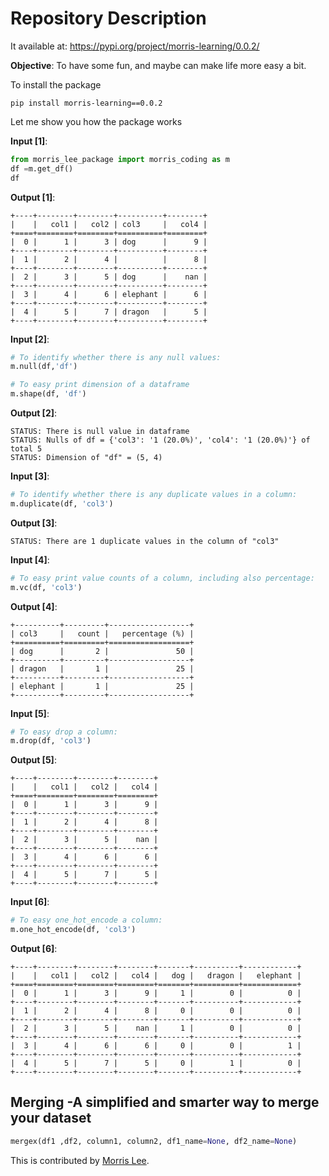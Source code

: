 
# Repository Description
It available at: https://pypi.org/project/morris-learning/0.0.2/

**Objective**: To have some fun, and maybe can make life more easy a bit.

To install the package

```
pip install morris-learning==0.0.2
```

Let me show you how the package works

**Input [1]**:

```python
from morris_lee_package import morris_coding as m
df =m.get_df()
df
```

**Output [1]**:

```
+----+--------+--------+----------+--------+
|    |   col1 |   col2 | col3     |   col4 |
+====+========+========+==========+========+
|  0 |      1 |      3 | dog      |      9 |
+----+--------+--------+----------+--------+
|  1 |      2 |      4 |          |      8 |
+----+--------+--------+----------+--------+
|  2 |      3 |      5 | dog      |    nan |
+----+--------+--------+----------+--------+
|  3 |      4 |      6 | elephant |      6 |
+----+--------+--------+----------+--------+
|  4 |      5 |      7 | dragon   |      5 |
+----+--------+--------+----------+--------+
```

**Input [2]**:
```python
# To identify whether there is any null values:
m.null(df,'df')

# To easy print dimension of a dataframe
m.shape(df, 'df')
```

**Output [2]**:
```
STATUS: There is null value in dataframe
STATUS: Nulls of df = {'col3': '1 (20.0%)', 'col4': '1 (20.0%)'} of total 5
STATUS: Dimension of "df" = (5, 4)
```

**Input [3]**:
```python
# To identify whether there is any duplicate values in a column:
m.duplicate(df, 'col3')
```
**Output [3]**:
```
STATUS: There are 1 duplicate values in the column of "col3"
```

**Input [4]**:
```python
# To easy print value counts of a column, including also percentage:
m.vc(df, 'col3')
```
**Output [4]**:
```
+----------+---------+------------------+
| col3     |   count |   percentage (%) |
+==========+=========+==================+
| dog      |       2 |               50 |
+----------+---------+------------------+
| dragon   |       1 |               25 |
+----------+---------+------------------+
| elephant |       1 |               25 |
+----------+---------+------------------+
```

**Input [5]**:
```python
# To easy drop a column:
m.drop(df, 'col3')
```
**Output [5]**:
```
+----+--------+--------+--------+
|    |   col1 |   col2 |   col4 |
+====+========+========+========+
|  0 |      1 |      3 |      9 |
+----+--------+--------+--------+
|  1 |      2 |      4 |      8 |
+----+--------+--------+--------+
|  2 |      3 |      5 |    nan |
+----+--------+--------+--------+
|  3 |      4 |      6 |      6 |
+----+--------+--------+--------+
|  4 |      5 |      7 |      5 |
+----+--------+--------+--------+
```
**Input [6]**:
```python
# To easy one_hot_encode a column:
m.one_hot_encode(df, 'col3')
```
**Output [6]**:
```
+----+--------+--------+--------+-------+----------+------------+
|    |   col1 |   col2 |   col4 |   dog |   dragon |   elephant |
+====+========+========+========+=======+==========+============+
|  0 |      1 |      3 |      9 |     1 |        0 |          0 |
+----+--------+--------+--------+-------+----------+------------+
|  1 |      2 |      4 |      8 |     0 |        0 |          0 |
+----+--------+--------+--------+-------+----------+------------+
|  2 |      3 |      5 |    nan |     1 |        0 |          0 |
+----+--------+--------+--------+-------+----------+------------+
|  3 |      4 |      6 |      6 |     0 |        0 |          1 |
+----+--------+--------+--------+-------+----------+------------+
|  4 |      5 |      7 |      5 |     0 |        1 |          0 |
+----+--------+--------+--------+-------+----------+------------+
```

## Merging -A simplified and smarter way to merge your dataset

```python
mergex(df1 ,df2, column1, column2, df1_name=None, df2_name=None)
```
This is contributed by [Morris Lee](http://www.morris-lee.com/).
